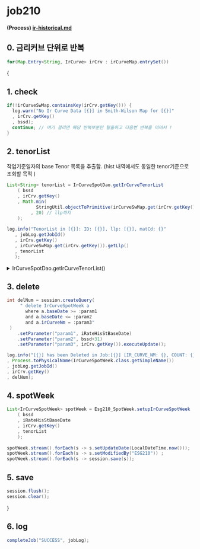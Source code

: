 # job210

#### (Process) [ir-historical.md](../../../../biz-logic/esg-process/2.-adjusted-risk-free-term-structure/ir-shock-spread/ir-historical.md "mention")

## 0. 금리커브 단위로 반복&#x20;

```java
for(Map.Entry<String, IrCurve> irCrv : irCurveMap.entrySet())
```

{

## 1. check

```java
if(!irCurveSwMap.containsKey(irCrv.getKey())) {
  log.warn("No Ir Curve Data [{}] in Smith-Wilson Map for [{}]"
  , irCrv.getKey()
  , bssd);						
  continue; // 여기 걸리면 해당 반복부분만 탈출하고 다음번 반복을 이어서 !
}
```

## 2. tenorList&#x20;

작업기준일자의 base Tenor 목록을 추출함. (hist 내역에서도 동일한 tenor기준으로 조회할 목적 )

```java
List<String> tenorList = IrCurveSpotDao.getIrCurveTenorList
    ( bssd
    , irCrv.getKey()
    , Math.min(
           StringUtil.objectToPrimitive(irCurveSwMap.get(irCrv.getKey()).getLlp())
         , 20) // llp까지 
    );
    
log.info("TenorList in [{}]: ID: [{}], llp: [{}], matCd: {}"
   , jobLog.getJobId()
   , irCrv.getKey()
   , irCurveSwMap.get(irCrv.getKey()).getLlp()
   , tenorList
   );	
```

<details>

<summary>IrCurveSpotDao.getIrCurveTenorList()</summary>

```java
public static List<String> getIrCurveTenorList
		( String bssd
		, String irCurveNm
		, Integer llp)

String query = "select a.matCd from IrCurveSpot a             "
	 + " where 1=1                                        "
	 + "   and a.baseDate  =:baseYmd                      "
	 + "   and a.irCurveNm =:irCurveNm                    "
	 + "   and to_number(substr(a.matCd, 2)) <= :llp * 12 "
	 ;
	
return session.createQuery(query, String.class)
		.setParameter("baseYmd", getMaxBaseDate(bssd, irCurveNm))
		.setParameter("irCurveNm", irCurveNm)
		.setParameter("llp", llp)
		.getResultList();
}
```

* \[M0003, M0006, M0009, M0012, M0018, M0024, M0030, M0036, M0048, M0060, M0084, M0120, M0180, M0240]

</details>

## 3. delete

```java
int delNum = session.createQuery(
     " delete IrCurveSpotWeek a 
       where a.baseDate >= :param1 
       and a.baseDate <= :param2 
       and a.irCurveNm = :param3"
 )
	.setParameter("param1", iRateHisStBaseDate)
	.setParameter("param2", bssd+31)
	.setParameter("param3", irCrv.getKey()).executeUpdate();

log.info("[{}] has been Deleted in Job:[{}] [IR_CURVE_NM: {}, COUNT: {}]"
, Process.toPhysicalName(IrCurveSpotWeek.class.getSimpleName())
, jobLog.getJobId()
, irCrv.getKey()
, delNum);

```

## 4. spotWeek

```java
List<IrCurveSpotWeek> spotWeek = Esg210_SpotWeek.setupIrCurveSpotWeek
    ( bssd
    , iRateHisStBaseDate
    , irCrv.getKey()
    , tenorList
    );
    
spotWeek.stream().forEach(s -> s.setUpdateDate(LocalDateTime.now()));
spotWeek.stream().forEach(s -> s.setModifiedBy("ESG210")) ;
spotWeek.stream().forEach(s -> session.save(s));
```

## 5. save

```java
session.flush();
session.clear();
```

}

## 6. log

```java
completeJob("SUCCESS", jobLog);
```

&#x20;
